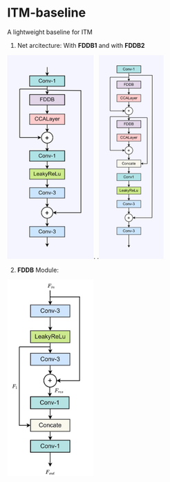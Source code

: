 # ITM-baseline
A lightweight baseline for ITM

1. Net arcitecture:
With **FDDB1** and with **FDDB2**

<img src="https://github.com/ThisisVikki/ITM-baseline/blob/main/write_article/Network_changed_FDDB1.png" width="200" height="470">.          .<img src="https://github.com/ThisisVikki/ITM-baseline/blob/main/write_article/Network_changed%20(1).png" width="150" height="470">

2. **FDDB** Module:
<img src="https://github.com/ThisisVikki/ITM-baseline/blob/main/write_article/FDDB.jpg" width="200" height="453">
